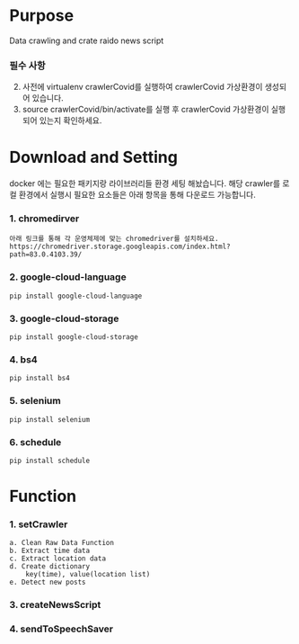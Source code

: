# Purpose
Data crawling and crate raido news script

### 필수 사항


2. 사전에 virtualenv crawlerCovid를 실행하여 crawlerCovid 가상환경이 생성되어 있습니다.
3. source crawlerCovid/bin/activate를 실행 후 crawlerCovid 가상환경이 실행되어 있는지 확인하세요.

# Download and Setting
docker 에는 필요한 패키지랑 라이브러리들 환경 세팅 해놨습니다.
해당 crawler를 로컬 환경에서 실행시 필요한 요소들은 아래 항목을 통해 다운로드 가능합니다.

### 1. chromedirver

    아래 링크를 통해 각 운영체제에 맞는 chromedriver를 설치하세요.
    https://chromedriver.storage.googleapis.com/index.html?path=83.0.4103.39/

### 2. google-cloud-language

    pip install google-cloud-language

### 3. google-cloud-storage

    pip install google-cloud-storage

### 4. bs4

    pip install bs4

### 5. selenium

    pip install selenium
### 6. schedule

    pip install schedule
# Function

### 1. setCrawler
    a. Clean Raw Data Function
    b. Extract time data
    c. Extract location data
    d. Create dictionary
        key(time), value(location list)
    e. Detect new posts

### 3. createNewsScript

### 4. sendToSpeechSaver
